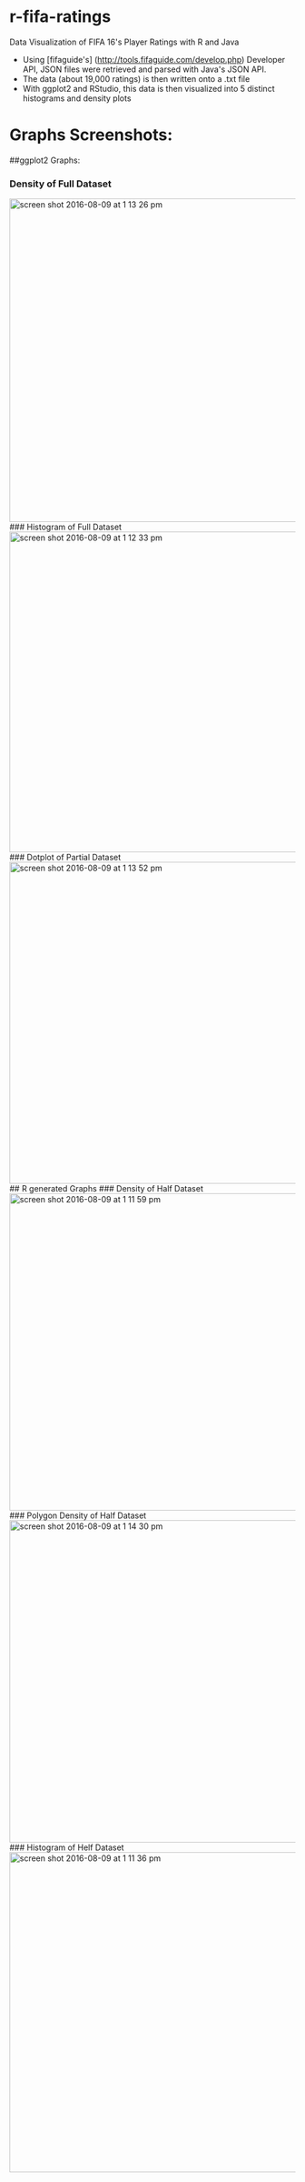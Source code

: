 # r-fifa-ratings
Data Visualization of FIFA 16's Player Ratings with R and Java
- Using [fifaguide's] (http://tools.fifaguide.com/develop.php) Developer API, JSON files were retrieved and parsed with Java's JSON API.
- The data (about 19,000 ratings) is then written onto a .txt file
- With ggplot2 and RStudio, this data is then visualized into 5 distinct histograms and density plots

# Graphs Screenshots:

##ggplot2 Graphs:
### Density of Full Dataset
<img width="569" alt="screen shot 2016-08-09 at 1 13 26 pm" src="https://cloud.githubusercontent.com/assets/12012798/17531976/3d1fb48e-5e33-11e6-8abd-db1e3da6b42e.png">
### Histogram of Full Dataset
<img width="564" alt="screen shot 2016-08-09 at 1 12 33 pm" src="https://cloud.githubusercontent.com/assets/12012798/17531977/3d24b10a-5e33-11e6-805d-7366e7ae8824.png">
### Dotplot of Partial Dataset
<img width="566" alt="screen shot 2016-08-09 at 1 13 52 pm" src="https://cloud.githubusercontent.com/assets/12012798/17531975/3d1856e4-5e33-11e6-8f50-62ba37c03132.png">
## R generated Graphs
### Density of Half Dataset 
<img width="558" alt="screen shot 2016-08-09 at 1 11 59 pm"
src="https://cloud.githubusercontent.com/assets/12012798/17531979/3d27d90c-5e33-11e6-9bd1-8aa43b364a41.png">
### Polygon Density of Half Dataset
<img width="567" alt="screen shot 2016-08-09 at 1 14 30 pm" src="https://cloud.githubusercontent.com/assets/12012798/17531974/3d00e18a-5e33-11e6-890b-3b12ee07b1c2.png">
### Histogram of Helf Dataset
<img width="563" alt="screen shot 2016-08-09 at 1 11 36 pm" src="https://cloud.githubusercontent.com/assets/12012798/17531978/3d26fa14-5e33-11e6-9dbd-a8bb032517b5.png">
